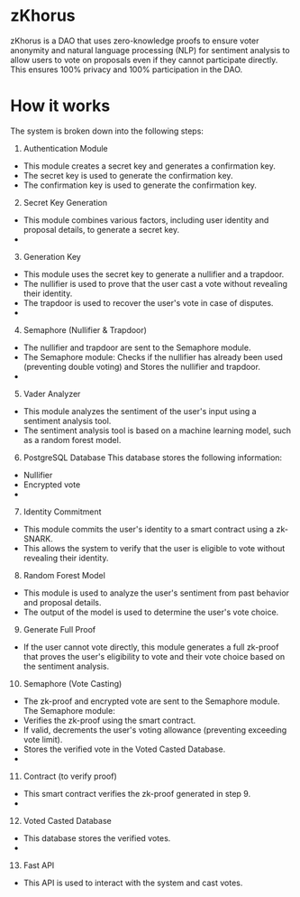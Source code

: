 # zKhorus

zKhorus is a DAO that uses zero-knowledge proofs to ensure voter anonymity and natural language processing (NLP) for sentiment analysis to allow users to vote on proposals even if they cannot participate directly. This ensures 100% privacy and 100% participation in the DAO.

# How it works

The system is broken down into the following steps:

1. Authentication Module

- This module creates a secret key and generates a confirmation key.
- The secret key is used to generate the confirmation key.
- The confirmation key is used to generate the confirmation key.

2. Secret Key Generation

- This module combines various factors, including user identity and proposal details, to generate a secret key.
- 
3. Generation Key

- This module uses the secret key to generate a nullifier and a trapdoor.
- The nullifier is used to prove that the user cast a vote without revealing their identity.
- The trapdoor is used to recover the user's vote in case of disputes.
- 
4. Semaphore (Nullifier & Trapdoor)

- The nullifier and trapdoor are sent to the Semaphore module.
- The Semaphore module: Checks if the nullifier has already been used (preventing double voting) and Stores the nullifier and trapdoor.
- 
5. Vader Analyzer

- This module analyzes the sentiment of the user's input using a sentiment analysis tool.
- The sentiment analysis tool is based on a machine learning model, such as a random forest model.

6. PostgreSQL Database
This database stores the following information:
- Nullifier
- Encrypted vote
- 
7. Identity Commitment

- This module commits the user's identity to a smart contract using a zk-SNARK.
- This allows the system to verify that the user is eligible to vote without revealing their identity.

8. Random Forest Model

- This module is used to analyze the user's sentiment from past behavior and proposal details.
- The output of the model is used to determine the user's vote choice.

9. Generate Full Proof
- If the user cannot vote directly, this module generates a full zk-proof that proves the user's eligibility to vote and their vote choice based on the sentiment analysis. 
10. Semaphore (Vote Casting)

- The zk-proof and encrypted vote are sent to the Semaphore module.
The Semaphore module:
- Verifies the zk-proof using the smart contract.
- If valid, decrements the user's voting allowance (preventing exceeding vote limit).
- Stores the verified vote in the Voted Casted Database.
- 
11. Contract (to verify proof)

- This smart contract verifies the zk-proof generated in step 9.
- 
12. Voted Casted Database

- This database stores the verified votes.
- 
13. Fast API

- This API is used to interact with the system and cast votes.
